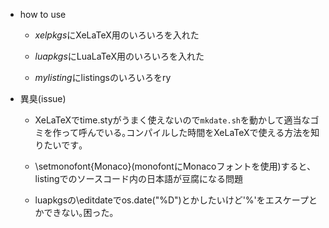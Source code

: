 - how to use
	+ *xelpkgs*にXeLaTeX用のいろいろを入れた

	+ *luapkgs*にLuaLaTeX用のいろいろを入れた

	+ *mylisting*にlistingsのいろいろをry


- 異臭(issue)
	+ XeLaTeXでtime.styがうまく使えないので`mkdate.sh`を動かして適当なゴミを作って呼んでいる｡コンパイルした時間をXeLaTeXで使える方法を知りたいです｡

	+ \setmonofont{Monaco}(monofontにMonacoフォントを使用)すると､listingでのソースコード内の日本語が豆腐になる問題

	+ luapkgsの\editdateでos.date("%D")とかしたいけど'%'をエスケープとかできない｡困った｡
